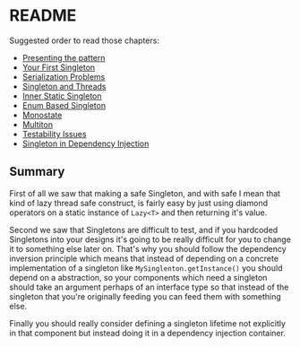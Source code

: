# README 

Suggested order to read those chapters:

- [Presenting the pattern](./Singleton.md)
- [Your First Singleton](./Your_First_Singleton.md)
- [Serialization Problems](./Serialization_Problems.md)
- [Singleton and Threads](./Singleton_And_Threads.md)
- [Inner Static Singleton](./Inner_Static_Singleton.md)
- [Enum Based Singleton](./Enum_Based_Singleton.md)
- [Monostate](./Monostate.md)
- [Multiton](./Multiton.md)
- [Testability Issues](./Testability_Issues.md)
- [Singleton in Dependency Injection](./Singleton_in_Dependency_Injection.md)

## Summary

First of all we saw that making a safe Singleton, and with safe I mean that kind of lazy thread safe construct, is fairly easy by just using diamond operators on a static instance of `Lazy<T>` and then returning it's value.

Second we saw that Singletons are difficult to test, and if you hardcoded Singletons into your designs it's going to be really difficult for you to change it to something else later on. That's why you should follow the dependency inversion principle which means that instead of depending on a concrete implementation of a singleton like `MySinglenton.getInstance()` you should depend on a abstraction, so your components which need a singleton should take an argument perhaps of an interface type so that instead of the singleton that you're originally feeding you can feed them with something else.

Finally you should really consider defining a singleton lifetime not explicitly in that component but instead doing it in a dependency injection container.
